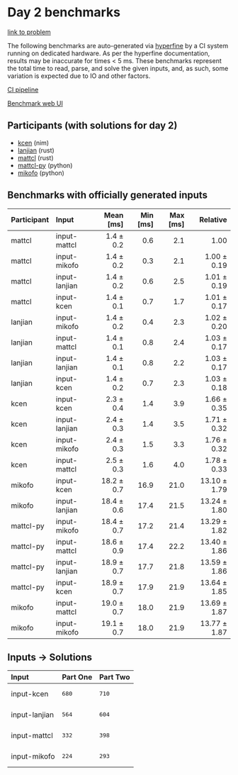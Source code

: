 # Day 2 benchmarks

[link to problem](https://adventofcode.com/2024/day/2)

The following benchmarks are auto-generated via
[hyperfine](https://github.com/sharkdp/hyperfine) by a CI system running on
dedicated hardware. As per the hyperfine documentation, results may be
inaccurate for times < 5 ms. These benchmarks represent the total time to read,
parse, and solve the given inputs, and, as such, some variation is expected due
to IO and other factors.

[CI pipeline](http://ci.papercode.net:8080/teams/main/pipelines/aoc2024)

[Benchmark web UI](https://aoc.ancalagon.black)


## Participants (with solutions for day 2)

- [kcen](https://github.com/kcen/aoc2024) (nim)
- [lanjian](https://github.com/lanjian/aoc-2024) (rust)
- [mattcl](https://github.com/mattcl/aoc2024) (rust)
- [mattcl-py](https://github.com/mattcl/aoc2024-py) (python)
- [mikofo](https://github.com/mikofo/aoc2024) (python)


## Benchmarks with officially generated inputs

| Participant | Input | Mean [ms] | Min [ms] | Max [ms] | Relative |
|:---|:---|---:|---:|---:|---:|
| mattcl | input-mattcl | 1.4 ± 0.2 | 0.6 | 2.1 | 1.00 |
| mattcl | input-mikofo | 1.4 ± 0.2 | 0.3 | 2.1 | 1.00 ± 0.19 |
| mattcl | input-lanjian | 1.4 ± 0.2 | 0.6 | 2.5 | 1.01 ± 0.19 |
| mattcl | input-kcen | 1.4 ± 0.1 | 0.7 | 1.7 | 1.01 ± 0.17 |
| lanjian | input-mikofo | 1.4 ± 0.2 | 0.4 | 2.3 | 1.02 ± 0.20 |
| lanjian | input-mattcl | 1.4 ± 0.1 | 0.8 | 2.4 | 1.03 ± 0.17 |
| lanjian | input-lanjian | 1.4 ± 0.1 | 0.8 | 2.2 | 1.03 ± 0.17 |
| lanjian | input-kcen | 1.4 ± 0.2 | 0.7 | 2.3 | 1.03 ± 0.18 |
| kcen | input-kcen | 2.3 ± 0.4 | 1.4 | 3.9 | 1.66 ± 0.35 |
| kcen | input-lanjian | 2.4 ± 0.3 | 1.4 | 3.5 | 1.71 ± 0.32 |
| kcen | input-mikofo | 2.4 ± 0.3 | 1.5 | 3.3 | 1.76 ± 0.32 |
| kcen | input-mattcl | 2.5 ± 0.3 | 1.6 | 4.0 | 1.78 ± 0.33 |
| mikofo | input-kcen | 18.2 ± 0.7 | 16.9 | 21.0 | 13.10 ± 1.79 |
| mikofo | input-lanjian | 18.4 ± 0.6 | 17.4 | 21.5 | 13.24 ± 1.80 |
| mattcl-py | input-mikofo | 18.4 ± 0.7 | 17.2 | 21.4 | 13.29 ± 1.82 |
| mattcl-py | input-mattcl | 18.6 ± 0.9 | 17.4 | 22.2 | 13.40 ± 1.86 |
| mattcl-py | input-lanjian | 18.9 ± 0.7 | 17.7 | 21.8 | 13.59 ± 1.86 |
| mattcl-py | input-kcen | 18.9 ± 0.7 | 17.9 | 21.9 | 13.64 ± 1.85 |
| mikofo | input-mattcl | 19.0 ± 0.7 | 18.0 | 21.9 | 13.69 ± 1.87 |
| mikofo | input-mikofo | 19.1 ± 0.7 | 18.0 | 21.9 | 13.77 ± 1.87 |


## Inputs -> Solutions

| Input | Part One | Part Two |
|:---|:---|:---|
|input-kcen|<pre>680</pre>|<pre>710</pre>|
|input-lanjian|<pre>564</pre>|<pre>604</pre>|
|input-mattcl|<pre>332</pre>|<pre>398</pre>|
|input-mikofo|<pre>224</pre>|<pre>293</pre>|